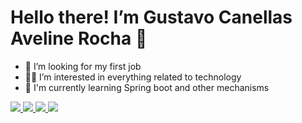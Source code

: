 # Hello there! I’m Gustavo Canellas Aveline Rocha 👋

- 👀 I’m looking for my first job
- 🫶🏻 I’m interested in everything related to technology
- 🌱 I'm currently learning Spring boot and other mechanisms

<div> 
    <a href="https://gustavocanellasavelinerocha.github.io/Pagina-Gustavo-Aveline/" target="_blank">
      <img src="https://img.shields.io/badge/-Page-%239933FF?style=for-the-badge" target="_blank">
    </a>
    <a href="https://www.instagram.com/gustavoaveline/" target="_blank">
      <img src="https://img.shields.io/badge/-GmaiL-%23D44638?style=for-the-badge&logo=gmail&logoColor=white" target="_blank">
    </a>
    <a href="https://www.linkedin.com/in/gustavo-ca%C3%B1ellas-aveline-rocha-073747265/" target="_blank">
      <img src="https://img.shields.io/badge/-LinkedIn-%230077B5?style=for-the-badge&logo=linkedin&logoColor=white" target="_blank">
    </a> 
    <a href="https://www.instagram.com/gustavoaveline/" target="_blank">
      <img src="https://img.shields.io/badge/-Instagram-%23E4405F?style=for-the-badge&logo=instagram&logoColor=white" target="_blank">
    </a>
</div>
